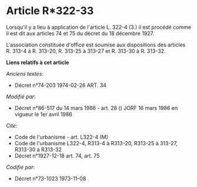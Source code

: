 # Article R*322-33

Lorsqu'il y a lieu à application de l'article L. 322-4 (3.) il est procédé comme il est dit aux articles 74 et 75 du décret
du 18 décembre 1927.

L'association constituée d'office est soumise aux dispositions des articles R. 313-4 à R. 313-20, R. 313-25 à 313-27 et R.
313-30 à R. 313-32.

**Liens relatifs à cet article**

_Anciens textes_:

  - Décret n°74-203 1974-02-26 ART. 34

_Modifié par_:

  - Décret n°86-517 du 14 mars 1986 - art. 28 () JORF 16 mars 1986 en vigueur le 1er avril 1986

_Cite_:

  - Code de l'urbanisme - art. L322-4 (M)
  - Code de l'urbanisme L322-4, R313-4 à R313-20, R313-25 à 313-27, R313-30 à R313-32
  - Décret n°1927-12-18 art. 74, art. 75

_Codifié par_:

  - Décret n°73-1023 1973-11-08
